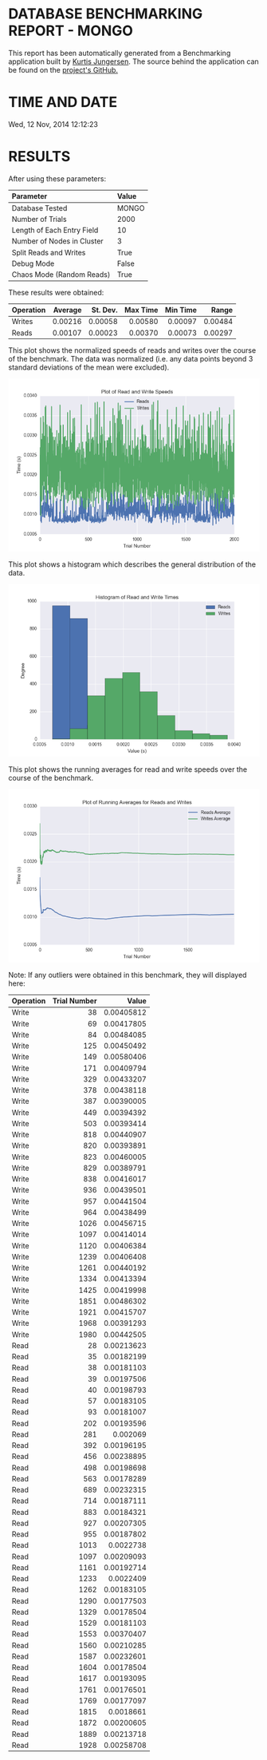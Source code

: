 DATABASE BENCHMARKING REPORT - MONGO
=========================================

This report has been automatically generated from a Benchmarking application
built by [Kurtis Jungersen](http://kmjungersen.com).  The source behind the application can be found on the [project's GitHub.](https://github.com/kmjungersen/DB-Benchmarking)

TIME AND DATE
=============

Wed, 12 Nov, 2014 12:12:23


RESULTS
=======

After using these parameters:

| Parameter                  | Value   |
|:---------------------------|:--------|
| Database Tested            | MONGO   |
| Number of Trials           | 2000    |
| Length of Each Entry Field | 10      |
| Number of Nodes in Cluster | 3       |
| Split Reads and Writes     | True    |
| Debug Mode                 | False   |
| Chaos Mode (Random Reads)  | True    |

These results were obtained:

| Operation   |   Average |   St. Dev. |   Max Time |   Min Time |   Range |
|:------------|----------:|-----------:|-----------:|-----------:|--------:|
| Writes      |   0.00216 |    0.00058 |    0.00580 |    0.00097 | 0.00484 |
| Reads       |   0.00107 |    0.00023 |    0.00370 |    0.00073 | 0.00297 |

This plot shows the normalized speeds of reads and writes over the course of the benchmark.  The data was normalized (i.e. any data points beyond 3 standard deviations of the mean were excluded).

![Alt text](images/MONGO-Nov12-2014-12:12:23-rw.png "rw")

This plot shows a histogram which describes the general distribution of the data.

![Alt text](images/MONGO-Nov12-2014-12:12:23-stats.png "stats")

This plot shows the running averages for read and write speeds over the course of the benchmark.

![Alt text](images/MONGO-Nov12-2014-12:12:23-running_averages.png "running_averages")

Note: If any outliers were obtained in this benchmark, they will displayed here:

| Operation   |   Trial Number |      Value |
|:------------|---------------:|-----------:|
| Write       |             38 | 0.00405812 |
| Write       |             69 | 0.00417805 |
| Write       |             84 | 0.00484085 |
| Write       |            125 | 0.00450492 |
| Write       |            149 | 0.00580406 |
| Write       |            171 | 0.00409794 |
| Write       |            329 | 0.00433207 |
| Write       |            378 | 0.00438118 |
| Write       |            387 | 0.00390005 |
| Write       |            449 | 0.00394392 |
| Write       |            503 | 0.00393414 |
| Write       |            818 | 0.00440907 |
| Write       |            820 | 0.00393891 |
| Write       |            823 | 0.00460005 |
| Write       |            829 | 0.00389791 |
| Write       |            838 | 0.00416017 |
| Write       |            936 | 0.00439501 |
| Write       |            957 | 0.00441504 |
| Write       |            964 | 0.00438499 |
| Write       |           1026 | 0.00456715 |
| Write       |           1097 | 0.00414014 |
| Write       |           1120 | 0.00406384 |
| Write       |           1239 | 0.00406408 |
| Write       |           1261 | 0.00440192 |
| Write       |           1334 | 0.00413394 |
| Write       |           1425 | 0.00419998 |
| Write       |           1851 | 0.00486302 |
| Write       |           1921 | 0.00415707 |
| Write       |           1968 | 0.00391293 |
| Write       |           1980 | 0.00442505 |
| Read        |             28 | 0.00213623 |
| Read        |             35 | 0.00182199 |
| Read        |             38 | 0.00181103 |
| Read        |             39 | 0.00197506 |
| Read        |             40 | 0.00198793 |
| Read        |             57 | 0.00183105 |
| Read        |             93 | 0.00181007 |
| Read        |            202 | 0.00193596 |
| Read        |            281 | 0.002069   |
| Read        |            392 | 0.00196195 |
| Read        |            456 | 0.00238895 |
| Read        |            498 | 0.00198698 |
| Read        |            563 | 0.00178289 |
| Read        |            689 | 0.00232315 |
| Read        |            714 | 0.00187111 |
| Read        |            883 | 0.00184321 |
| Read        |            927 | 0.00207305 |
| Read        |            955 | 0.00187802 |
| Read        |           1013 | 0.0022738  |
| Read        |           1097 | 0.00209093 |
| Read        |           1161 | 0.00192714 |
| Read        |           1233 | 0.0022409  |
| Read        |           1262 | 0.00183105 |
| Read        |           1290 | 0.00177503 |
| Read        |           1329 | 0.00178504 |
| Read        |           1529 | 0.00181103 |
| Read        |           1553 | 0.00370407 |
| Read        |           1560 | 0.00210285 |
| Read        |           1587 | 0.00232601 |
| Read        |           1604 | 0.00178504 |
| Read        |           1617 | 0.00193095 |
| Read        |           1761 | 0.00176501 |
| Read        |           1769 | 0.00177097 |
| Read        |           1815 | 0.0018661  |
| Read        |           1872 | 0.00200605 |
| Read        |           1889 | 0.00213718 |
| Read        |           1928 | 0.00258708 |